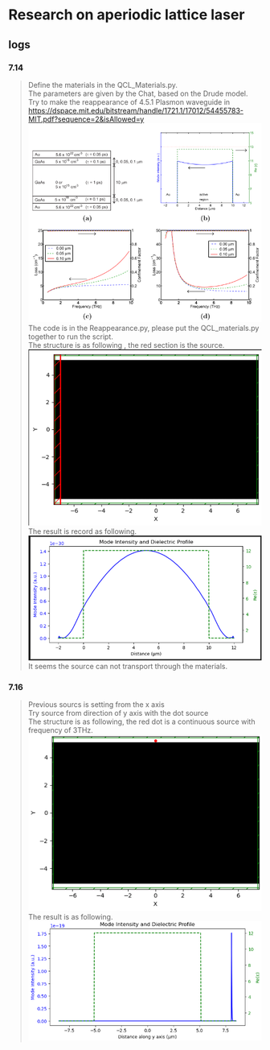 # Research on aperiodic lattice laser 
## logs

### 7.14  

> Define the materials in the QCL_Materials.py.  
 The parameters are given by the Chat, based on the Drude model.  
 Try to make the reappearance of 4.5.1 Plasmon waveguide in   
https://dspace.mit.edu/bitstream/handle/1721.1/17012/54455783-MIT.pdf?sequence=2&isAllowed=y
![alt text](image-4.png)   
 The code is in the Reappearance.py, please put the QCL_materials.py together to run the script.  
 >The structure is as following , the red section is the source.  
 ![alt text](image-2.png)  
  The result is record as following.  
 ![alt text](image-1.png)
 It seems the source can not transport through the materials.

 ### 7.16
 > Previous sourcs is setting from the x axis  
 Try source from direction of y axis with the dot source  
 The structure is as following, the red dot is a continuous source with frequency of 3THz.  
 ![alt text](image-5.png)  
The result is as following.  
![alt text](image-6.png)